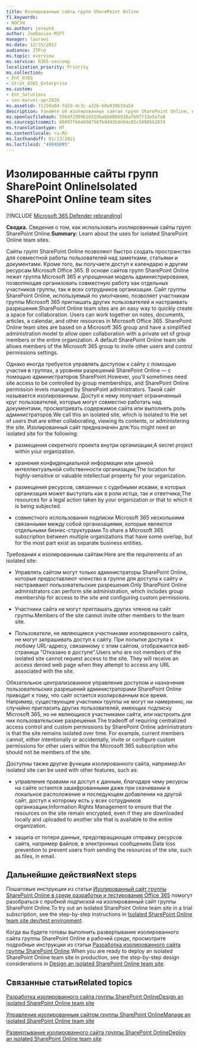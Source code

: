 ```yaml
---
title: Изолированные сайты групп SharePoint Online
f1.keywords:
- NOCSH
ms.author: josephd
author: JoeDavies-MSFT
manager: laurawi
ms.date: 12/15/2017
audience: ITPro
ms.topic: overview
ms.service: O365-seccomp
localization_priority: Priority
ms.collection:
- Ent_O365
- Strat_O365_Enterprise
ms.custom:
- Ent_Solutions
- seo-marvel-apr2020
ms.assetid: 71250a04-fd2d-4c3c-a32b-b8a838b19a54
description: Узнайте об изолированных сайтах групп SharePoint Online, в том числе об использовании, требованиях и функциях, которые они поддерживают.
ms.openlocfilehash: 55bdf2999610310babb60b6938afb97732e5a7a0
ms.sourcegitcommit: 89097fb648987567b9493b9d94c85c5990562874
ms.translationtype: HT
ms.contentlocale: ru-RU
ms.lasthandoff: 01/13/2021
ms.locfileid: "49845095"
---
```

# <a name="isolated-sharepoint-online-team-sites"></a><span data-ttu-id="896d5-103">Изолированные сайты групп SharePoint Online</span><span class="sxs-lookup"><span data-stu-id="896d5-103">Isolated SharePoint Online team sites</span></span>

[!INCLUDE [Microsoft 365 Defender rebranding](../includes/microsoft-defender-for-office.md)]


 <span data-ttu-id="896d5-104">**Сводка.** Сведения о том, как использовать изолированные сайты групп SharePoint Online.</span><span class="sxs-lookup"><span data-stu-id="896d5-104">**Summary:** Learn about the uses for isolated SharePoint Online team sites.</span></span>

<span data-ttu-id="896d5-p101">Сайты групп SharePoint Online позволяют быстро создать пространство для совместной работы пользователей над заметками, статьями и документами. Кроме того, вы получаете доступ к календарю и другим ресурсам Microsoft Office 365. В основе сайтов групп SharePoint Online лежит группа Microsoft 365 и упрощенная модель администрирования, позволяющая организовать совместную работу как отдельных участников группы, так и всех сотрудников организации. Сайт группы SharePoint Online, используемый по умолчанию, позволяет участникам группы Microsoft 365 приглашать других пользователей и настраивать разрешения.</span><span class="sxs-lookup"><span data-stu-id="896d5-p101">SharePoint Online team sites are an easy way to quickly create a space for collaboration. Users can work together on notes, documents, articles, a calendar, and other resources in Microsoft Office 365. SharePoint Online team sites are based on a Microsoft 365 group and have a simplified administration model to allow open collaboration with a private set of group members or the entire organization. A default SharePoint Online team site allows members of the Microsoft 365 group to invite other users and control permissions settings.</span></span>

<span data-ttu-id="896d5-109">Однако иногда требуется управлять доступом к сайту с помощью участия в группах, а уровнем разрешений SharePoint Online — с помощью администраторов SharePoint.</span><span class="sxs-lookup"><span data-stu-id="896d5-109">However, you'll sometimes need site access to be controlled by group memberships, and SharePoint Online permission levels managed by SharePoint administrators.</span></span> <span data-ttu-id="896d5-110">Такой сайт называется изолированным. Доступ к нему получает ограниченный круг пользователей, которые могут совместно работать над документами, просматривать содержимое сайта или выполнять роль администраторов.</span><span class="sxs-lookup"><span data-stu-id="896d5-110">We call this an isolated site, which is isolated to the set of users that are either collaborating, viewing its contents, or administering the site.</span></span> <span data-ttu-id="896d5-111">Изолированный сайт предназначен для:</span><span class="sxs-lookup"><span data-stu-id="896d5-111">You might need an isolated site for the following:</span></span>

- <span data-ttu-id="896d5-112">размещения секретного проекта внутри организации;</span><span class="sxs-lookup"><span data-stu-id="896d5-112">A secret project within your organization.</span></span>

- <span data-ttu-id="896d5-113">хранения конфиденциальной информации или ценной интеллектуальной собственности организации;</span><span class="sxs-lookup"><span data-stu-id="896d5-113">The location for highly-sensitive or valuable intellectual property for your organization.</span></span>

- <span data-ttu-id="896d5-114">размещения ресурсов, связанных с судебными исками, в которых организация может выступать как в роли истца, так и ответчика;</span><span class="sxs-lookup"><span data-stu-id="896d5-114">The resources for a legal action taken by your organization or that to which it is being subjected.</span></span>

- <span data-ttu-id="896d5-115">совместного использования подписки Microsoft 365 несколькими связанными между собой организациями, которые являются отдельными бизнес-структурами.</span><span class="sxs-lookup"><span data-stu-id="896d5-115">To share a Microsoft 365 subscription between multiple organizations that have some overlap, but for the most part exist as separate business entities.</span></span>

<span data-ttu-id="896d5-116">Требования к изолированным сайтам:</span><span class="sxs-lookup"><span data-stu-id="896d5-116">Here are the requirements of an isolated site:</span></span>

- <span data-ttu-id="896d5-117">Управлять сайтом могут только администраторы SharePoint Online, которые предоставляют членство в группе для доступа к сайту и настраивают пользовательские разрешения.</span><span class="sxs-lookup"><span data-stu-id="896d5-117">Only SharePoint Online administrators can perform site administration, which includes group membership for access to the site and configuring custom permissions.</span></span>

- <span data-ttu-id="896d5-118">Участники сайта не могут приглашать других членов на сайт группы.</span><span class="sxs-lookup"><span data-stu-id="896d5-118">Members of the site cannot invite other members to the team site.</span></span>

- <span data-ttu-id="896d5-p103">Пользователи, не являющиеся участниками изолированного сайта, не могут запрашивать доступ к сайту. При попытке доступа к любому URL-адресу, связанному с этим сайтом, отображается веб-страница "Отказано в доступе".</span><span class="sxs-lookup"><span data-stu-id="896d5-p103">Users who are not members of the isolated site cannot request access to the site. They will receive an access denied web page when they attempt to access any URL associated with the site.</span></span>

<span data-ttu-id="896d5-p104">Обязательное централизованное управление доступом и назначение пользовательских разрешений администраторами SharePoint Online приводит к тому, что сайт остается изолированным все время. Например, существующие участники группы не могут ни намеренно, ни случайно пригласить других пользователей, имеющих подписку Microsoft 365, но не являющихся участниками сайта, или настроить для них пользовательские разрешения.</span><span class="sxs-lookup"><span data-stu-id="896d5-p104">The tradeoff of requiring centralized access control and custom permissions by SharePoint Online administrators is that the site remains isolated over time. For example, current members cannot, either intentionally or accidentally, invite or configure custom permissions for other users within the Microsoft 365 subscription who should not be members of the site.</span></span>

<span data-ttu-id="896d5-123">Доступны также другие функции изолированного сайта, например:</span><span class="sxs-lookup"><span data-stu-id="896d5-123">An isolated site can be used with other features, such as:</span></span>

- <span data-ttu-id="896d5-124">управление правами на доступ к данным, благодаря чему ресурсы на сайте остаются зашифрованными даже при скачивании в локальное расположение и последующем добавлении на другой сайт, доступ к которому есть у всех сотрудников организации;</span><span class="sxs-lookup"><span data-stu-id="896d5-124">Information Rights Management to ensure that the resources on the site remain encrypted, even if they are downloaded locally and uploaded to another site that is available to the entire organization.</span></span>

- <span data-ttu-id="896d5-125">защита от потери данных, предотвращающая отправку ресурсов сайта, например файлов, в электронных сообщениях.</span><span class="sxs-lookup"><span data-stu-id="896d5-125">Data loss prevention to prevent users from sending the resources of the site, such as files, in email.</span></span>

## <a name="next-steps"></a><span data-ttu-id="896d5-126">Дальнейшие действия</span><span class="sxs-lookup"><span data-stu-id="896d5-126">Next steps</span></span>

<span data-ttu-id="896d5-127">Пошаговые инструкции из статьи [Изолированный сайт группы SharePoint Online в среде разработки и тестирования Office 365](isolated-sharepoint-online-team-site-dev-test-environment.md) помогут разобраться с пробной подпиской на изолированный сайт группы SharePoint Online.</span><span class="sxs-lookup"><span data-stu-id="896d5-127">To try out an isolated SharePoint Online team site in a trial subscription, see the step-by-step instructions in [Isolated SharePoint Online team site dev/test environment](isolated-sharepoint-online-team-site-dev-test-environment.md).</span></span>

<span data-ttu-id="896d5-128">Когда вы будете готовы выполнить развертывание изолированного сайта группы SharePoint Online в рабочей среде, просмотрите подробные инструкции из статьи [Разработка изолированного сайта группы SharePoint Online](design-an-isolated-sharepoint-online-team-site.md).</span><span class="sxs-lookup"><span data-stu-id="896d5-128">When you are ready to deploy an isolated SharePoint Online team site in production, see the step-by-step design considerations in [Design an isolated SharePoint Online team site](design-an-isolated-sharepoint-online-team-site.md).</span></span>

## <a name="related-topics"></a><span data-ttu-id="896d5-129">Связанные статьи</span><span class="sxs-lookup"><span data-stu-id="896d5-129">Related topics</span></span>

[<span data-ttu-id="896d5-130">Разработка изолированного сайта группы SharePoint Online</span><span class="sxs-lookup"><span data-stu-id="896d5-130">Design an isolated SharePoint Online team site</span></span>](design-an-isolated-sharepoint-online-team-site.md)

[<span data-ttu-id="896d5-131">Управление изолированным сайтом группы SharePoint Online</span><span class="sxs-lookup"><span data-stu-id="896d5-131">Manage an isolated SharePoint Online team site</span></span>](manage-an-isolated-sharepoint-online-team-site.md)

[<span data-ttu-id="896d5-132">Развертывание изолированного сайта группы SharePoint Online</span><span class="sxs-lookup"><span data-stu-id="896d5-132">Deploy an isolated SharePoint Online team site</span></span>](deploy-an-isolated-sharepoint-online-team-site.md)
